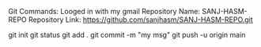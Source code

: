 Git Commands:
Looged in with my gmail
Repository Name: SANJ-HASM-REPO
Repository Link: https://github.com/sanjhasm/SANJ-HASM-REPO.git

git init
git status
git add .
git commit -m "my msg"
git push -u origin main
